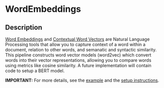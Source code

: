 # WordEmbeddings
## Description
[Word Embeddings](https://towardsdatascience.com/introduction-to-word-embedding-and-word2vec-652d0c2060fa) and [Contextual Word Vectors](https://stackoverflow.com/questions/62272056/what-are-the-differences-between-contextual-embedding-and-word-embedding) are Natural Language Processing tools that allow you to capture context of a word within a document, relation to other words, and semanatic and syntactic similarity. 
This pipeline constructs word vector models (word2vec) which convert words into their vector representations, allowing you to compare words using metrics like cosine similarity. A future implementation will contain code to setup a BERT model.

**IMPORTANT:** For more details, see the [example](https://github.com/patriChiril/miie_beta/tree/main/examples/wordEmbeddings) and the [setup instructions](https://github.com/patriChiril/miie_beta/blob/main/documentation/user_documentation/wordEmbeddings.md).

